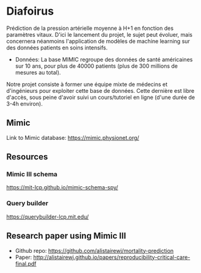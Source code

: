 # Diafoirus

Prédiction de la pression artérielle moyenne à H+1 en fonction des paramètres vitaux. D'ici le lancement du projet, le sujet peut évoluer, mais concernera néanmoins l'application de modèles de machine learning sur des données patients en soins intensifs. 

- Données: La base MIMIC regroupe des données de santé américaines sur 10 ans, pour plus de 40000 patients (plus de 300 millions de mesures au total). 

Notre projet consiste à former une équipe mixte de médecins et d'ingénieurs pour exploiter cette base de données. Cette dernière est libre d'accès, sous peine d'avoir suivi un cours/tutoriel en ligne (d'une durée de 3-4h environ). 

## Mimic
Link to Mimic database: https://mimic.physionet.org/

## Resources
### Mimic III schema
https://mit-lcp.github.io/mimic-schema-spy/

### Query builder
https://querybuilder-lcp.mit.edu/

## Research paper using Mimic III
- Github repo: https://github.com/alistairewj/mortality-prediction
- Paper: http://alistairewj.github.io/papers/reproducibility-critical-care-final.pdf
